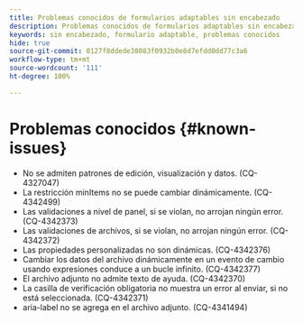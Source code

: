 ```yaml
---
title: Problemas conocidos de formularios adaptables sin encabezado
description: Problemas conocidos de formularios adaptables sin encabezado
keywords: sin encabezado, formulario adaptable, problemas conocidos
hide: true
source-git-commit: 0127f8ddede38083f0932b0e8d7efdd0dd77c3a6
workflow-type: tm+mt
source-wordcount: '111'
ht-degree: 100%

---
```



# Problemas conocidos {#known-issues}

* No se admiten patrones de edición, visualización y datos. (CQ-4327047)
* La restricción minItems no se puede cambiar dinámicamente. (CQ-4342499)
* Las validaciones a nivel de panel, si se violan, no arrojan ningún error. (CQ-4342373)
* Las validaciones de archivos, si se violan, no arrojan ningún error. (CQ-4342372)
* Las propiedades personalizadas no son dinámicas. (CQ-4342376)
* Cambiar los datos del archivo dinámicamente en un evento de cambio usando expresiones conduce a un bucle infinito. (CQ-4342377)
* El archivo adjunto no admite texto de ayuda. (CQ-4342370)
* La casilla de verificación obligatoria no muestra un error al enviar, si no está seleccionada. (CQ-4342371)
* aria-label no se agrega en el archivo adjunto. (CQ-4341494)
